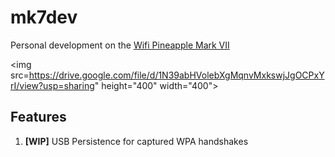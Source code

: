 # mk7dev
Personal development on the [Wifi Pineapple Mark VII](https://shop.hak5.org/products/wifi-pineapple)

<img src=https://drive.google.com/file/d/1N39abHVolebXgMqnvMxkswjJgOCPxYrI/view?usp=sharing" height="400" width="400">


## Features
1. <b>[WIP]</b> USB Persistence for captured WPA handshakes
 
